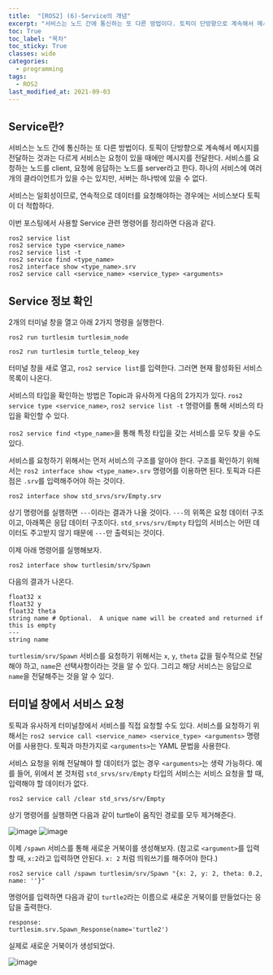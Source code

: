 ```yaml
---
title:  "[ROS2] (6)-Service의 개념"
excerpt: "서비스는 노드 간에 통신하는 또 다른 방법이다. 토픽이 단방향으로 계속해서 메시지를 전달하는 것과는 다르게 서비스는 요청이 있을 때에만 메시지를 전달한다."
toc: True
toc_label: "목차"
toc_sticky: True
classes: wide
categories:
  - programming
tags:
  - ROS2
last_modified_at: 2021-09-03
---
```


## Service란?
서비스는 노드 간에 통신하는 또 다른 방법이다. 토픽이 단방향으로 계속해서 메시지를 전달하는 것과는 다르게 서비스는 요청이 있을 때에만 메시지를 전달한다. 서비스를 요청하는 노드를 client, 요청에 응답하는 노드를 server라고 한다. 하나의 서비스에 여러 개의 클라이언트가 있을 수는 있지만, 서버는 하나밖에 있을 수 없다.

서비스는 일회성이므로, 연속적으로 데이터를 요청해야하는 경우에는 서비스보다 토픽이 더 적합하다.

이번 포스팅에서 사용할 Service 관련 명령어를 정리하면 다음과 같다.

```
ros2 service list
ros2 service type <service_name>
ros2 service list -t
ros2 service find <type_name>
ros2 interface show <type_name>.srv
ros2 service call <service_name> <service_type> <arguments>
```

## Service 정보 확인
2개의 터미널 창을 열고 아래 2가지 명령을 실행한다.

```
ros2 run turtlesim turtlesim_node
```

```
ros2 run turtlesim turtle_teleop_key
```

터미널 창을 새로 열고, `ros2 service list`를 입력한다. 그러면 현재 활성화된 서비스 목록이 나온다.

서비스의 타입을 확인하는 방법은 Topic과 유사하게 다음의 2가지가 있다. `ros2 service type <service_name>`, `ros2 service list -t` 명령어를 통해 서비스의 타입을 확인할 수 있다.

`ros2 service find <type_name>`을 통해 특정 타입을 갖는 서비스를 모두 찾을 수도 있다.

서비스를 요청하기 위해서는 먼저 서비스의 구조를 알아야 한다. 구조를 확인하기 위해서는 `ros2 interface show <type_name>.srv` 명령어를 이용하면 된다. 토픽과 다른점은 `.srv`를 입력해주어야 하는 것이다.

```
ros2 interface show std_srvs/srv/Empty.srv
```

상기 명령어를 실행하면 `---`이라는 결과가 나올 것이다. `---`의 위쪽은 요청 데이터 구조이고, 아래쪽은 응답 데이터 구조이다. `std_srvs/srv/Empty` 타입의 서비스는 어떤 데이터도 주고받지 않기 때문에 `---`만 출력되는 것이다.

이제 아래 명령어를 실행해보자.

```
ros2 interface show turtlesim/srv/Spawn
```

다음의 결과가 나온다.

```
float32 x
float32 y
float32 theta
string name # Optional.  A unique name will be created and returned if this is empty
---
string name
```

`turtlesim/srv/Spawn` 서비스를 요청하기 위해서는 `x`, `y`, `theta` 값을 필수적으로 전달해야 하고, `name`은 선택사항이라는 것을 알 수 있다. 그리고 해당 서비스는 응답으로 `name`을 전달해주는 것을 알 수 있다.

## 터미널 창에서 서비스 요청
토픽과 유사하게 터미널창에서 서비스를 직접 요청할 수도 있다. 서비스를 요청하기 위해서는 `ros2 service call <service_name> <service_type> <arguments>` 명령어를 사용한다. 토픽과 마찬가지로 `<arguments>`는 YAML 문법을 사용한다.

서비스 요청을 위해 전달해야 할 데이터가 없는 경우 `<arguments>`는 생략 가능하다. 예를 들어, 위에서 본 것처럼 `std_srvs/srv/Empty` 타입의 서비스는 서비스 요청을 할 때, 입력해야 할 데이터가 없다.

```
ros2 service call /clear std_srvs/srv/Empty
```

상기 명령어를 실행하면 다음과 같이 turtle이 움직인 경로를 모두 제거해준다. 

<img src="{{ site.url }}{{ site.baseurl }}/assets/images/2021-09-03-[ROS2]_(6)-Service의_개념/turtle_before_clear.png" alt="image"> 

<img src="{{ site.url }}{{ site.baseurl }}/assets/images/2021-09-03-[ROS2]_(6)-Service의_개념/turtle_after_clear.png" alt="image"> 

이제 `/spawn` 서비스를 통해 새로운 거북이를 생성해보자. (참고로 `<argument>`를 입력할 때, `x:2`라고 입력하면 안된다. `x: 2` 처럼 띄워쓰기를 해주어야 한다.)

```
ros2 service call /spawn turtlesim/srv/Spawn "{x: 2, y: 2, theta: 0.2, name: ''}"
```

명령어를 입력하면 다음과 같이 `turtle2`라는 이름으로 새로운 거북이를 만들었다는 응답을 출력한다.

```
response:
turtlesim.srv.Spawn_Response(name='turtle2')
```

실제로 새로운 거북이가 생성되었다.

<img src="{{ site.url }}{{ site.baseurl }}/assets/images/2021-09-03-[ROS2]_(6)-Service의_개념/spawn_turtle.png" alt="image"> 